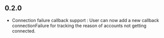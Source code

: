 ## 0.2.0

- Connection failure callback support : User can now add a new callback connectionFailure for tracking the reason of accounts not getting connected.
